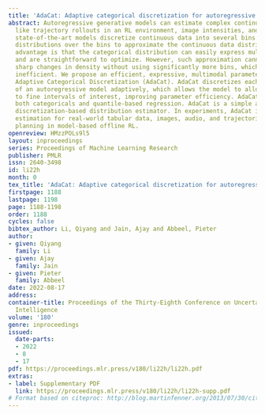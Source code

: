 ```yaml
---
title: 'AdaCat: Adaptive categorical discretization for autoregressive models'
abstract: Autoregressive generative models can estimate complex continuous data distributions,
  like trajectory rollouts in an RL environment, image intensities, and audio. Most
  state-of-the-art models discretize continuous data into several bins and use categorical
  distributions over the bins to approximate the continuous data distribution. The
  advantage is that the categorical distribution can easily express multiple modes
  and are straightforward to optimize. However, such approximation cannot express
  sharp changes in density without using significantly more bins, which makes it parameter
  inefficient. We propose an efficient, expressive, multimodal parameterization called
  Adaptive Categorical Discretization (AdaCat). AdaCat discretizes each dimension
  of an autoregressive model adaptively, which allows the model to allocate density
  to fine intervals of interest, improving parameter efficiency. AdaCat generalizes
  both categoricals and quantile-based regression. AdaCat is a simple add-on to any
  discretization-based distribution estimator. In experiments, AdaCat improves density
  estimation for real-world tabular data, images, audio, and trajectories, and improves
  planning in model-based offline RL.
openreview: HMzzPOLs9l5
layout: inproceedings
series: Proceedings of Machine Learning Research
publisher: PMLR
issn: 2640-3498
id: li22h
month: 0
tex_title: 'AdaCat: Adaptive categorical discretization for autoregressive models'
firstpage: 1188
lastpage: 1198
page: 1188-1198
order: 1188
cycles: false
bibtex_author: Li, Qiyang and Jain, Ajay and Abbeel, Pieter
author:
- given: Qiyang
  family: Li
- given: Ajay
  family: Jain
- given: Pieter
  family: Abbeel
date: 2022-08-17
address:
container-title: Proceedings of the Thirty-Eighth Conference on Uncertainty in Artificial
  Intelligence
volume: '180'
genre: inproceedings
issued:
  date-parts:
  - 2022
  - 8
  - 17
pdf: https://proceedings.mlr.press/v180/li22h/li22h.pdf
extras:
- label: Supplementary PDF
  link: https://proceedings.mlr.press/v180/li22h/li22h-supp.pdf
# Format based on citeproc: http://blog.martinfenner.org/2013/07/30/citeproc-yaml-for-bibliographies/
---
```

